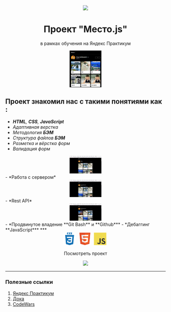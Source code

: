 <div id="header" align="center">
  <img src="/images/Mylogo.png" width="100"/>
</div>

<div align="center">
  <h1>Проект "Место.js"</h1>
  <p>в рамках обучения на Яндекс Практикум</p>
</div>

<div id="header" align="center">
  <img src="/src/images/preview.jpg" width="100"/>
</div>

## Проект знакомил нас с такими понятиями как :

- ***HTML**, **CSS**, **JavaScript***
- *Адаптивная верстка*
- *Методология **БЭМ***
- *Структура файлов **БЭМ***
- *Разметка и вёрстка форм*
- *Валидация форм*
<div id="header" align="center">
  <img src="/src/images/profile.gif" width="100"/>
</div>
- *Работа с сервером*
<div id="header" align="center">
  <img src="/src/images/addPlace.gif" width="100"/>
</div>
- *Rest API*
<div id="header" align="center">
  <img src="/src/images/card.gif" width="100"/>
</div>
- *Продвинутое владение **Git Bash** и **Github***
- *Дебаггинг **JavaScript***
***

<div align="center">
<img src="https://github.com/devicons/devicon/blob/master/icons/css3/css3-plain-wordmark.svg"  title="CSS3" alt="CSS" width="40" height="40"/>&nbsp;
  <img src="https://github.com/devicons/devicon/blob/master/icons/html5/html5-original.svg" title="HTML5" alt="HTML" width="40" height="40"/>&nbsp;
    <img src="https://github.com/devicons/devicon/blob/master/icons/javascript/javascript-original.svg" title="JavaScript" alt="JavaScript" width="40" height="40"/>&nbsp;
<p>Посмотреть проект</p>
<a target="_blank" href="https://ogsmit.github.io/mesto/"><img src="./images/checkIt.gif"></a></center>
</div>

***
### Полезные ссылки
1. [Яндекс Практикум](https://practicum.yandex.ru)
2. [Дока](https://doka.guide "Энциклопедия про web-dev")
3. [CodeWars](https://www.codewars.com)


